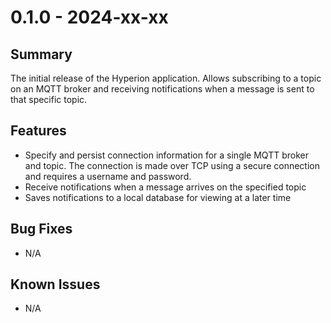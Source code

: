 # 0.1.0 - 2024-xx-xx

## Summary

The initial release of the Hyperion application. Allows subscribing to a topic
on an MQTT broker and receiving notifications when a message is sent to that
specific topic.

## Features

- Specify and persist connection information for a single MQTT broker and topic.
  The connection is made over TCP using a secure connection and requires a
  username and password.
- Receive notifications when a message arrives on the specified topic
- Saves notifications to a local database for viewing at a later time

## Bug Fixes

- N/A

## Known Issues

- N/A
